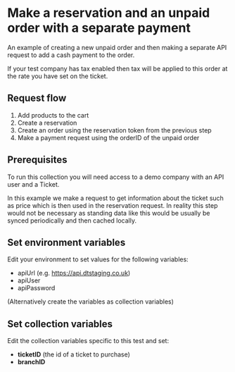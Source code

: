 # Make a reservation and an unpaid order with a separate payment

An example of creating a new unpaid order and then making a separate API request to add a cash payment to the order.

If your test company has tax enabled then tax will be applied to this order at the rate you have set on the ticket.

## Request flow

1. Add products to the cart
2. Create a reservation
3. Create an order using the reservation token from the previous step
4. Make a payment request using the orderID of the unpaid order



## Prerequisites

To run this collection you will need access to a demo company with an API user and a Ticket.

In this example we make a request to get information about the ticket such as price which is then used in the reservation request. In reality this step would not be necessary as standing data like this would be usually be synced periodically and then cached locally.

## Set environment variables

Edit your environment to set values for the following variables: 

- apiUrl (e.g. https://api.dtstaging.co.uk)
- apiUser
- apiPassword

(Alternatively create the variables as collection variables)

## Set collection variables

Edit the collection variables specific to this test and set:

- **ticketID** (the id of a ticket to purchase)
- **branchID**



